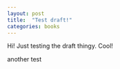```yaml
---
layout: post
title:  "Test draft!"
categories: books
---
```

Hi! Just testing the draft thingy. Cool!


another test

